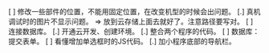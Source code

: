 [ ] 修改一些部件的位置，不能用固定位置，在改变机型的时候会出问题。
[.] 真机调试时的图片不显示问题。 => 放到云存储上面去就好了。注意路径要写对。
[ ] 连接数据库。
  [.] 开通云开发、创建环境。
  [.] 整合两个程序的代码。
  [ ] 数据库：提交表单。
[ ] 看懂增加单选框时的JS代码。
[.] 加小程序底部的导航栏。